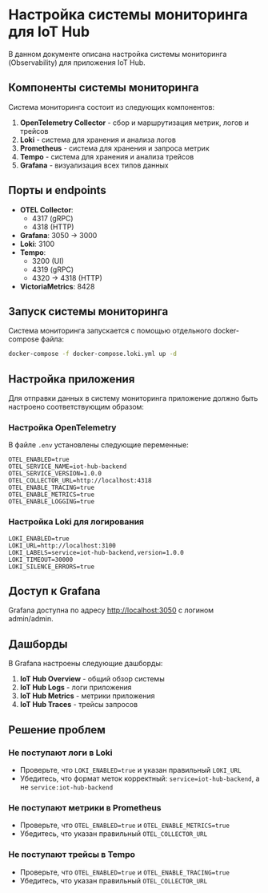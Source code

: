 # Настройка системы мониторинга для IoT Hub

В данном документе описана настройка системы мониторинга (Observability) для приложения IoT Hub.

## Компоненты системы мониторинга

Система мониторинга состоит из следующих компонентов:

1. **OpenTelemetry Collector** - сбор и маршрутизация метрик, логов и трейсов
2. **Loki** - система для хранения и анализа логов
3. **Prometheus** - система для хранения и запроса метрик
4. **Tempo** - система для хранения и анализа трейсов
5. **Grafana** - визуализация всех типов данных

## Порты и endpoints

- **OTEL Collector**:
  - 4317 (gRPC)
  - 4318 (HTTP)
- **Grafana**: 3050 → 3000
- **Loki**: 3100
- **Tempo**:
  - 3200 (UI)
  - 4319 (gRPC)
  - 4320 → 4318 (HTTP)
- **VictoriaMetrics**: 8428

## Запуск системы мониторинга

Система мониторинга запускается с помощью отдельного docker-compose файла:

```bash
docker-compose -f docker-compose.loki.yml up -d
```

## Настройка приложения

Для отправки данных в систему мониторинга приложение должно быть настроено соответствующим образом:

### Настройка OpenTelemetry

В файле `.env` установлены следующие переменные:

```properties
OTEL_ENABLED=true
OTEL_SERVICE_NAME=iot-hub-backend
OTEL_SERVICE_VERSION=1.0.0
OTEL_COLLECTOR_URL=http://localhost:4318
OTEL_ENABLE_TRACING=true
OTEL_ENABLE_METRICS=true
OTEL_ENABLE_LOGGING=true
```

### Настройка Loki для логирования

```properties
LOKI_ENABLED=true
LOKI_URL=http://localhost:3100
LOKI_LABELS=service=iot-hub-backend,version=1.0.0
LOKI_TIMEOUT=30000
LOKI_SILENCE_ERRORS=true
```

## Доступ к Grafana

Grafana доступна по адресу [http://localhost:3050](http://localhost:3050) с логином admin/admin.

## Дашборды

В Grafana настроены следующие дашборды:

1. **IoT Hub Overview** - общий обзор системы
2. **IoT Hub Logs** - логи приложения
3. **IoT Hub Metrics** - метрики приложения
4. **IoT Hub Traces** - трейсы запросов

## Решение проблем

### Не поступают логи в Loki

- Проверьте, что `LOKI_ENABLED=true` и указан правильный `LOKI_URL`
- Убедитесь, что формат меток корректный: `service=iot-hub-backend`, а не `service:iot-hub-backend`

### Не поступают метрики в Prometheus

- Проверьте, что `OTEL_ENABLED=true` и `OTEL_ENABLE_METRICS=true`
- Убедитесь, что указан правильный `OTEL_COLLECTOR_URL`

### Не поступают трейсы в Tempo

- Проверьте, что `OTEL_ENABLED=true` и `OTEL_ENABLE_TRACING=true`
- Убедитесь, что указан правильный `OTEL_COLLECTOR_URL`
